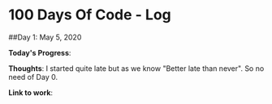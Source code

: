 # 100 Days Of Code - Log

##Day 1: May 5, 2020

**Today's Progress**: 

**Thoughts**: I started quite late but as we know "Better late than never". So no need of Day 0.

**Link to work**: 
